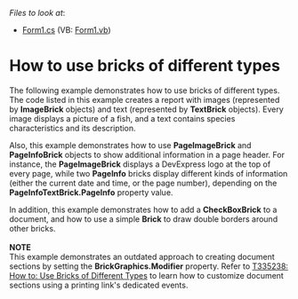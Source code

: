 <!-- default file list -->
*Files to look at*:

* [Form1.cs](./CS/Form1.cs) (VB: [Form1.vb](./VB/Form1.vb))
<!-- default file list end -->
# How to use bricks of different types


<p>The following example demonstrates how to use bricks of different types. The code listed in this example creates a report with images (represented by <strong>ImageBrick</strong> objects) and text (represented by <strong>TextBrick</strong> objects). Every image displays a picture of a fish, and a text contains species characteristics and its description.</p>
<p>Also, this example demonstrates how to use <strong>PageImageBrick</strong> and <strong>PageInfoBrick</strong> objects to show additional information in a page header. For instance, the <strong>PageImageBrick</strong> displays a DevExpress logo at the top of every page, while two <strong>PageInfo</strong> bricks display different kinds of information (either the current date and time, or the page number), depending on the <strong>PageInfoTextBrick.PageInfo</strong> property value.</p>
<p>In addition, this example demonstrates how to add a <strong>CheckBoxBrick</strong> to a document, and how to use a simple <strong>Brick</strong> to draw double borders around other bricks.<br><br><strong>NOTE</strong><br>This example demonstrates an outdated approach to creating document sections by setting the <strong>BrickGraphics.Modifier</strong> property. Refer to <a href="https://www.devexpress.com/Support/Center/p/T335238">T335238: How to: Use Bricks of Different Types</a> to learn how to customize document sections using a printing link's dedicated events.</p>

<br/>


